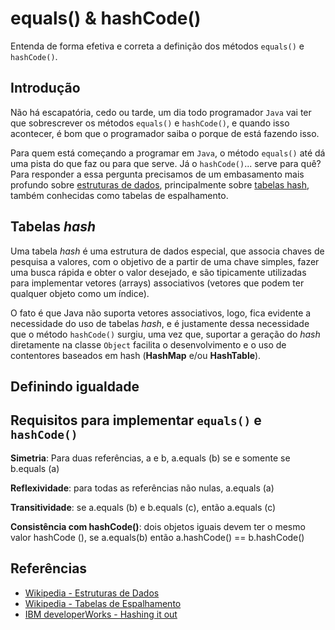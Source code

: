
# equals() & hashCode()

Entenda de forma efetiva e correta a definição dos métodos `equals()` e `hashCode()`.

## Introdução

Não há escapatória, cedo ou tarde, um dia todo programador `Java` vai ter que sobrescrever os métodos `equals()` e `hashCode()`, e quando isso acontecer, é bom que o programador saiba o porque de está fazendo isso.

Para quem está começando a programar em `Java`, o método `equals()` até dá uma pista do que faz ou para que serve. Já o `hashCode()`... serve para quê? Para responder a essa pergunta precisamos de um embasamento mais profundo sobre [estruturas de dados](https://pt.wikipedia.org/wiki/Estrutura_de_dados), principalmente sobre [tabelas hash](https://pt.wikipedia.org/wiki/Tabela_de_dispers%C3%A3o), também conhecidas como tabelas de espalhamento.

## Tabelas *hash*

Uma tabela *hash* é uma estrutura de dados especial, que associa chaves de pesquisa a valores, com o objetivo de a partir de uma chave simples, fazer uma busca rápida e obter o valor desejado, e são tipicamente utilizadas para implementar vetores (arrays) associativos (vetores que podem ter qualquer objeto como um índice).

O fato é que Java não suporta vetores associativos, logo, fica evidente a necessidade do uso de tabelas *hash*, e é justamente dessa necessidade que o método `hashCode()` surgiu, uma vez que, suportar a geração do *hash* diretamente na classe `Object` facilita o desenvolvimento e o uso de contentores baseados em hash (**HashMap** e/ou **HashTable**).

## Definindo igualdade



## Requisitos para implementar `equals()` e `hashCode()`

**Simetria**: Para duas referências, a e b, a.equals (b) se e somente se b.equals (a)

**Reflexividade**: para todas as referências não nulas, a.equals (a)

**Transitividade**: se a.equals (b) e b.equals (c), então a.equals (c)

**Consistência com hashCode()**: dois objetos iguais devem ter o mesmo valor hashCode (), se a.equals(b) então a.hashCode() == b.hashCode()

## Referências

* [Wikipedia - Estruturas de Dados](https://pt.wikipedia.org/wiki/Estrutura_de_dados)
* [Wikipedia - Tabelas de Espalhamento](https://pt.wikipedia.org/wiki/Tabela_de_dispers%C3%A3o)
* [IBM developerWorks - Hashing it out](https://www.ibm.com/developerworks/library/j-jtp05273/)
